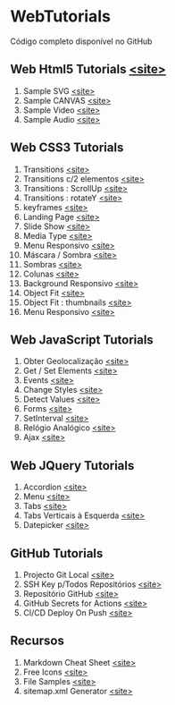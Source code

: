 # WebTutorials

Código completo disponível no GitHub

## Web Html5 Tutorials [&lt;site&gt;](http://paulomatos.stepinportugal.com/WebTutorials/index.html#html5)

1. Sample SVG [&lt;site&gt;](http://paulomatos.stepinportugal.com/WebTutorials/html5/01_SVG.html)
2. Sample CANVAS [&lt;site&gt;](http://paulomatos.stepinportugal.com/WebTutorials/html5/02_CANVAS.html)
3. Sample Video [&lt;site&gt;](http://paulomatos.stepinportugal.com/WebTutorials/html5/04_Video.html)
4. Sample Audio [&lt;site&gt;](http://paulomatos.stepinportugal.com/WebTutorials/html5/05_Audio.html)

## Web CSS3 Tutorials

1. Transitions [&lt;site&gt;](http://paulomatos.stepinportugal.com/WebTutorials/css3/01_transitions.html)
2. Transitions c/2 elementos [&lt;site&gt;](http://paulomatos.stepinportugal.com/WebTutorials/css3/02_transitions2Elements.html)
3. Transitions : ScrollUp [&lt;site&gt;](http://paulomatos.stepinportugal.com/WebTutorials/css3/03_transitions_scrollUp.html)
4. Transitions : rotateY [&lt;site&gt;](http://paulomatos.stepinportugal.com/WebTutorials/css3/01a_transitions.html)
5. keyframes [&lt;site&gt;](http://paulomatos.stepinportugal.com/WebTutorials/css3/05_keyframes.html)
6. Landing Page [&lt;site&gt;](http://paulomatos.stepinportugal.com/WebTutorials/css3/06_landingPage.html)
7. Slide Show [&lt;site&gt;](http://paulomatos.stepinportugal.com/WebTutorials/css3/07_SlideShow.html)
8. Media Type [&lt;site&gt;](http://paulomatos.stepinportugal.com/WebTutorials/css3/08_MediaTypes/)
9. Menu Responsivo [&lt;site&gt;](http://paulomatos.stepinportugal.com/WebTutorials/css3/08_MediaTypes/IndexNav.html)
10. Máscara / Sombra [&lt;site&gt;](http://paulomatos.stepinportugal.com/WebTutorials/css3/09_mascara.html)
11. Sombras [&lt;site&gt;](http://paulomatos.stepinportugal.com/WebTutorials/css3/10_sombras.html)
12. Colunas [&lt;site&gt;](http://paulomatos.stepinportugal.com/WebTutorials/css3/11_colunas.html)
13. Background Responsivo [&lt;site&gt;](http://paulomatos.stepinportugal.com/WebTutorials/css3/12_BackgroundResponsivo/)
14. Object Fit [&lt;site&gt;](http://paulomatos.stepinportugal.com/WebTutorials/css3/13_ObjectFit/)
15. Object Fit : thumbnails [&lt;site&gt;](http://paulomatos.stepinportugal.com/WebTutorials/css3/13_ObjectFit/thumbnails.html)
16. Menu Responsivo [&lt;site&gt;](http://paulomatos.stepinportugal.com/WebTutorials/css3/14_Menu/)

## Web JavaScript Tutorials

1. Obter Geolocalização [&lt;site&gt;](http://paulomatos.stepinportugal.com/WebTutorials/JavaScript/00_obter_geolocalizacao.html)
2. Get / Set Elements [&lt;site&gt;](http://paulomatos.stepinportugal.com/WebTutorials/JavaScript/01_GetSetElement.html)
3. Events [&lt;site&gt;](http://paulomatos.stepinportugal.com/WebTutorials/JavaScript/02_Eventos.html)
4. Change Styles [&lt;site&gt;](http://paulomatos.stepinportugal.com/WebTutorials/JavaScript/03_ChangeStyle.html)
5. Detect Values [&lt;site&gt;](http://paulomatos.stepinportugal.com/WebTutorials/JavaScript/04_DetectValues.html)
6. Forms [&lt;site&gt;](http://paulomatos.stepinportugal.com/WebTutorials/JavaScript/05_Forms.html)
7. SetInterval [&lt;site&gt;](http://paulomatos.stepinportugal.com/WebTutorials/JavaScript/06_SetInterval.html)
8. Relógio Analógico [&lt;site&gt;](http://paulomatos.stepinportugal.com/WebTutorials/JavaScript/07_RelogioAnalogico.html)
9. Ajax [&lt;site&gt;](http://paulomatos.stepinportugal.com/WebTutorials/JavaScript/08_Ajax.html)

## Web JQuery Tutorials

1. Accordion [&lt;site&gt;](http://paulomatos.stepinportugal.com/WebTutorials/JQuery/01_jQuery_UI.html#accordion)
2. Menu [&lt;site&gt;](http://paulomatos.stepinportugal.com/WebTutorials/JQuery/01_jQuery_UI.html#menu)
3. Tabs [&lt;site&gt;](http://paulomatos.stepinportugal.com/WebTutorials/JQuery/01_jQuery_UI.html#tabs)
4. Tabs Verticais à Esquerda [&lt;site&gt;](http://paulomatos.stepinportugal.com/WebTutorials/JQuery/01_jQuery_UI.html#vtabs)
5. Datepicker [&lt;site&gt;](http://paulomatos.stepinportugal.com/WebTutorials/JQuery/01_jQuery_UI.html#datepicker)

## GitHub Tutorials

1. Projecto Git Local [&lt;site&gt;](http://paulomatos.stepinportugal.com/WebTutorials/github/)
2. SSH Key p/Todos Repositórios [&lt;site&gt;](http://paulomatos.stepinportugal.com/WebTutorials/github/02_sshkey.html)
3. Repositório GitHub [&lt;site&gt;](http://paulomatos.stepinportugal.com/WebTutorials/github/03_githubrepo.html)
4. GitHub Secrets for Actions [&lt;site&gt;](http://paulomatos.stepinportugal.com/WebTutorials/github/04_secrets.html)
5. CI/CD Deploy On Push [&lt;site&gt;](http://paulomatos.stepinportugal.com/WebTutorials/github/05_DeployOnPush.html)

## Recursos

1. Markdown Cheat Sheet [&lt;site&gt;](https://www.markdownguide.org/cheat-sheet/)
2. Free Icons [&lt;site&gt;](https://www.iconfinder.com/search/icons?family=free-icons-14&price=free)
3. File Samples [&lt;site&gt;](https://filesamples.com/)
4. sitemap.xml Generator [&lt;site&gt;](https://www.xml-sitemaps.com/)

